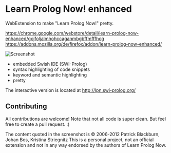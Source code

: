 # Learn Prolog Now! enhanced

WebExtension to make "Learn Prolog Now!" pretty.

https://chrome.google.com/webstore/detail/learn-prolog-now-enhanced/gojfoljalmhohccaganmbgbffmfffhcg
https://addons.mozilla.org/de/firefox/addon/learn-prolog-now-enhanced/

![Screenshot](https://raw.githubusercontent.com/matthias-vogt/lpn-enhanced/master/screenshot.png)

- embedded Swish IDE (SWI-Prolog)
- syntax highlighting of code snippets
- keyword and semantic highlighting
- pretty

The interactive version is located at http://lpn.swi-prolog.org/

## Contributing
All contributions are welcome! Note that not all code is super clean. But feel free to create a pull request. :)

The content quoted in the screenshot is © 2006-2012 Patrick Blackburn, Johan Bos, Kristina Striegnitz
This is a personal project, not an official extension and not in any way endorsed by the authors of Learn Prolog Now.
